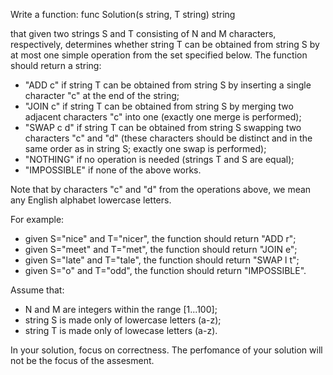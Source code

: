 Write a function:
  func Solution(s string, T string) string

that given two strings S and T consisting of N and M characters, respectively,
determines whether string T can be obtained from string S by at most one
simple operation from the set specified below. The function should return a
string:

- "ADD c" if string T can be obtained from string S by inserting a single 
character "c" at the end of the string;
- "JOIN c" if string T can be obtained from string S by merging two adjacent
characters "c" into one (exactly one merge is performed);
- "SWAP c d" if string T can be obtained from string S swapping two characters
"c" and "d" (these characters should be distinct and in the same order as in
string S; exactly one swap is performed);
- "NOTHING" if no operation is needed (strings T and S are equal);
- "IMPOSSIBLE" if none of the above works.

Note that by characters "c" and "d" from the operations above, we mean any 
English alphabet lowercase letters.

For example:
- given S="nice" and T="nicer", the function should return "ADD r";
- given S="meet" and T="met", the function should return "JOIN e";
- given S="late" and T="tale", the function should return "SWAP l t";
- given S="o" and T="odd", the function should return "IMPOSSIBLE".

Assume that:
- N and M are integers within the range [1...100];
- string S is made only of lowercase letters (a-z);
- string T is made only of lowecase letters (a-z).

In your solution, focus on correctness. The perfomance of your solution will
not be the focus of the assesment. 
